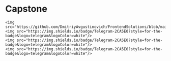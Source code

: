 # Capstone
    <img src="https://github.com/DmitriyAvgustinovich/FrontendSolutions/blob/main/Capstone/Screenshot_1.jpg"/>
    <img src="https://img.shields.io/badge/Telegram-2CA5E0?style=for-the-badge&logo=telegram&logoColor=white"/>
    <img src="https://img.shields.io/badge/Telegram-2CA5E0?style=for-the-badge&logo=telegram&logoColor=white"/>
    <img src="https://img.shields.io/badge/Telegram-2CA5E0?style=for-the-badge&logo=telegram&logoColor=white"/>
